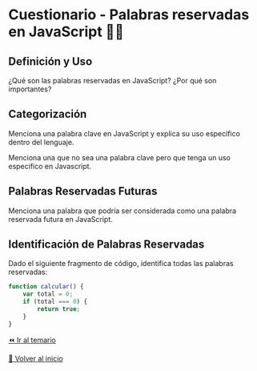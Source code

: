 # Cuestionario - Palabras reservadas en JavaScript 👩‍💻

## Definición y Uso
¿Qué son las palabras reservadas en JavaScript?
¿Por qué son importantes?

## Categorización
Menciona una palabra clave en JavaScript y explica su uso específico dentro del lenguaje.

Menciona una que no sea una palabra clave pero que tenga un uso especifico en Javascript.

## Palabras Reservadas Futuras
Menciona una palabra que podría ser considerada como una palabra reservada futura en JavaScript.

## Identificación de Palabras Reservadas
Dado el siguiente fragmento de código, identifica todas las palabras reservadas:
```javascript
function calcular() {
    var total = 0;
    if (total === 0) {
        return true;
    }
}
```

[⏪ Ir al temario](../../temario/01-introduccion/01-palabras-reservadas.md)

[🏡 Volver al inicio](../../readme.md)